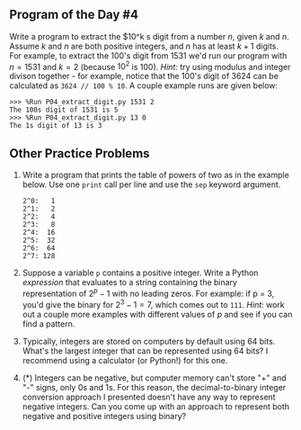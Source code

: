 

## Program of the Day #4

Write a program to extract the $10^k s digit from a number $n$, given $k$ and $n$. Assume $k$ and $n$ are both positive integers, and $n$ has at least $k+1$ digits. For example, to extract the 100's digit from 1531 we'd run our program with $n=1531$ and  $k=2$ (because $10^2$ is 100). *Hint:* try using modulus and integer divison together - for example, notice that the 100's digit of 3624 can be calculated as `3624 // 100 % 10`. A couple example runs are given below:

```
>>> %Run P04_extract_digit.py 1531 2
The 100s digit of 1531 is 5
>>> %Run P04_extract_digit.py 13 0
The 1s digit of 13 is 3
```



## Other Practice Problems

1. Write a program that prints the table of powers of two as in the example below. Use one `print` call per line and use the `sep` keyword argument.

   ```
   2^0:   1
   2^1:   2
   2^2:   4
   2^3:   8
   2^4:  16
   2^5:  32
   2^6:  64
   2^7: 128
   ```

3. Suppose a variable `p` contains a positive integer. Write a Python *expression* that evaluates to a string containing the binary representation of $2^p - 1$ with no leading zeros. For example: if p = 3, you'd give the binary for $2^3 - 1 = 7$, which comes out to `111`. *Hint:* work out a couple more examples with different values of $p$ and see if you can find a pattern.

4. Typically, integers are stored on computers by default using 64 bits. What's the largest integer that can be represented using 64 bits? I recommend using a calculator (or Python!) for this one.

5. (*) Integers can be negative, but computer memory can't store "+" and "-" signs, only 0s and 1s. For this reason, the decimal-to-binary integer conversion approach I presented doesn't have any way to represent negative integers. Can you come up with an approach to represent both negative and positive integers using binary?
